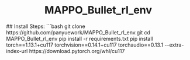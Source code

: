 <h1 align="center"> MAPPO_Bullet_rl_env </h1>
## Install Steps:
```bash
git clone https://github.com/panyuework/MAPPO_Bullet_rl_env.git  
cd MAPPO_Bullet_rl_env  
pip install -r requirements.txt  
pip install torch==1.13.1+cu117 torchvision==0.14.1+cu117 torchaudio==0.13.1 --extra-index-url https://download.pytorch.org/whl/cu117  

